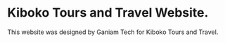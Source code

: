 # Kiboko Tours and Travel Website.

This website was designed by Ganiam Tech for Kiboko Tours and Travel.